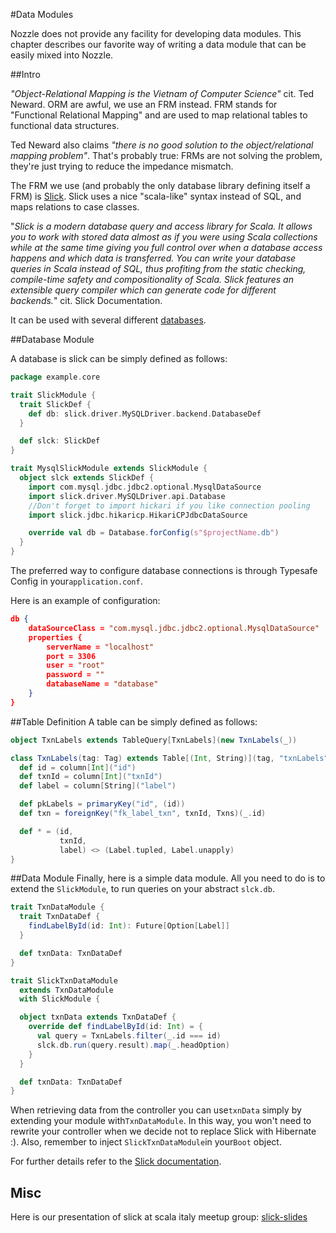 #Data Modules

Nozzle does not provide any facility for developing data modules. This chapter describes our favorite way of writing a data module that can be easily mixed into Nozzle.

##Intro

*"Object-Relational Mapping is the Vietnam of Computer Science"* cit. Ted Neward. ORM are awful, we use an FRM instead.
FRM stands for "Functional Relational Mapping" and are used to map relational tables to functional data structures.

Ted Neward also claims *"there is no good solution to the object/relational mapping problem"*. That's probably true: FRMs are not solving the problem, they're just trying to reduce the impedance mismatch.

The FRM we use (and probably the only database library defining itself a FRM) is [Slick](http://slick.typesafe.com/doc/3.0.0/).
Slick uses a nice "scala-like" syntax instead of SQL, and maps relations to case classes.

"*Slick is a modern database query and access library for Scala. It allows you to work with stored data almost as if you were using Scala collections while at the same time giving you full control over when a database access happens and which data is transferred. You can write your database queries in Scala instead of SQL, thus profiting from the static checking, compile-time safety and compositionality of Scala. Slick features an extensible query compiler which can generate code for different backends.*"
cit. Slick Documentation.

It can be used with several different [databases](http://slick.typesafe.com/doc/3.0.0/supported-databases.html).

##Database Module

A database is slick can be simply defined as follows:
```scala
package example.core

trait SlickModule {
  trait SlickDef {
    def db: slick.driver.MySQLDriver.backend.DatabaseDef
  }

  def slck: SlickDef
}

trait MysqlSlickModule extends SlickModule {
  object slck extends SlickDef {
    import com.mysql.jdbc.jdbc2.optional.MysqlDataSource
    import slick.driver.MySQLDriver.api.Database
    //Don't forget to import hickari if you like connection pooling
    import slick.jdbc.hikaricp.HikariCPJdbcDataSource

    override val db = Database.forConfig(s"$projectName.db")
  }
}
```

The preferred way to configure database connections is through Typesafe Config in your`application.conf`.

Here is an example of configuration:
```json
db {
    dataSourceClass = "com.mysql.jdbc.jdbc2.optional.MysqlDataSource"
    properties {
        serverName = "localhost"
        port = 3306
        user = "root"
        password = ""
        databaseName = "database"
    }
}

```
##Table Definition
A table can be simply defined as follows:
```scala
object TxnLabels extends TableQuery[TxnLabels](new TxnLabels(_))

class TxnLabels(tag: Tag) extends Table[(Int, String)](tag, "txnLabels") {
  def id = column[Int]("id")
  def txnId = column[Int]("txnId")
  def label = column[String]("label")

  def pkLabels = primaryKey("id", (id))
  def txn = foreignKey("fk_label_txn", txnId, Txns)(_.id)

  def * = (id,
           txnId,
           label) <> (Label.tupled, Label.unapply)
}
```

##Data Module
Finally, here is a simple data module. All you need to do is to extend the `SlickModule`, to run queries on your abstract `slck.db`.
```scala
trait TxnDataModule {
  trait TxnDataDef {
    findLabelById(id: Int): Future[Option[Label]]
  }

  def txnData: TxnDataDef
}

trait SlickTxnDataModule 
  extends TxnDataModule
  with SlickModule {

  object txnData extends TxnDataDef {
    override def findLabelById(id: Int) = {
      val query = TxnLabels.filter(_.id === id)
      slck.db.run(query.result).map(_.headOption)
    }
  }

  def txnData: TxnDataDef
}
```
When retrieving data from the controller you can use`txnData` simply by extending your module with`TxnDataModule`. In this way, you won't need to rewrite your controller when we decide not to replace Slick with Hibernate :).
Also, remember to inject `SlickTxnDataModule`in your`Boot` object.

For further details refer to the [Slick documentation](http://slick.typesafe.com/doc/3.0.0/index.html).

## Misc

Here is our presentation of slick at scala italy meetup group: [slick-slides](https://github.com/buildo/nozzle/blob/docs/docs/core/slick_scala_meetup_28-10-15.pdf)

